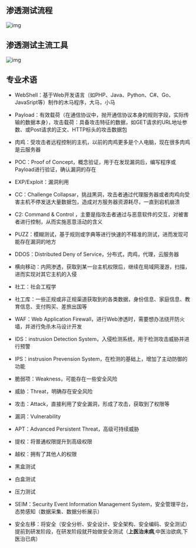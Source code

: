 ## 渗透测试流程

![img](https://s-dehua.github.io/assets/002.渗透测试2.assets/image-20231118195141357.png)

## 渗透测试主流工具

![img](https://s-dehua.github.io/assets/002.渗透测试2.assets/image-20231118195236776.png)

## 专业术语

- WebShell：基于Web开发语言（如PHP、Java、Python、C#、Go、JavaSript等）制作的木马程序，大马，小马

- Payload：有效载荷（在通信协议中，抛开通信协议本身的规则字段，实际传输的数据本身），攻击载荷：具备攻击特征的数据，如GET请求的URL地址参数、或Post请求的正文、HTTP标头的攻击数据包

- 肉鸡：受攻击者远程控制的主机，以前的肉鸡更多是个人电脑，现在很多肉鸡是云服务器
- POC：Proof of Concept，概念验证，用于在发现漏洞后，编写程序或Payload进行验证，确认漏洞的存在
- EXP/Exploit：漏洞利用
- CC：Challenge Collapsar，挑战黑洞，攻击者通过代理服务器或者肉鸡向受害主机不停发送大量数据包，造成对方服务器资源耗尽，一直到宕机崩溃
- C2: Command & Control ，主要是指攻击者通过与恶意软件的交互，对被害者进行控制，从而实施恶意活动的含义
- PUZZ：模糊测试，基于规则或字典等进行快速的不精准的测试，进而发现可能存在漏洞的地方
- DDOS：Distributed Deny of Service，分布式，肉鸡，代理，云服务器
- 横向移动：内网渗透，获取到某一台主机权限后，继续在局域网漫游，扫描，进而实现对其它主机的入侵
- 社工：社会工程学
- 社工库：一些正规或非正规渠道获取到的各类数据，身份信息、家庭信息、教育信息、支付购买、差旅出国等
- WAF：Web Application Firewall，进行Web渗透时，需要想办法绕开防火墙，并进行免杀木马设计开发
- IDS：instrusion Detection System，入侵检测系统，用于检测攻击威胁并进行预警
- IPS：instrusion Prevension System，在检测的基础上，增加了主动防御的功能
- 脆弱项：Weakness，可能存在一些安全风险
- 威胁：Threat，明确存在安全风险
- 攻击：Attack，直接利用了安全漏洞，形成了攻击，获取到了权限等
- 漏洞：Vulnerability
- APT：Advanced Persistent Threat，高级可持续威胁
- 提权：将普通权限提升到高级权限
- 越权：拥有了其他人的权限
- 黑盒测试
- 白盒测试
- 压力测试
- SEIM：Security Event Information Management System，安全管理平台，态势感知（数据采集、数据分析展示）
- 安全左移：将安全（安全分析、安全设计、安全架构、安全编码、安全测试）提前到研发阶段，在研发阶段就开始做安全测试（**上医治未病**,中医治欲病,下医治已病）
